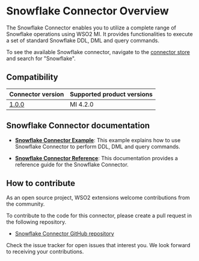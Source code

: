# Snowflake Connector Overview

The Snowflake Connector enables you to utilize a complete range of Snowflake operations using WSO2 MI. It provides functionalities to execute a set of standard Snowflake DDL, DML and query commands.

To see the available Snowflake connector, navigate to the [connector store](https://store.wso2.com/store/assets/esbconnector/list) and search for "Snowflake".

## Compatibility

| Connector version                                                              | Supported product versions |
|--------------------------------------------------------------------------------|----------------------------|
| [1.0.0](https://github.com/wso2-extensions/esb-connector-snowflake/tree/1.0.0) | MI 4.2.0                   |

## Snowflake Connector documentation

* **[Snowflake Connector Example]({{base_path}}/reference/connectors/snowflake-connector/snowflake-connector-example/)**: This example explains how to use Snowflake Connector to perform DDL, DML and query commands. 

* **[Snowflake Connector Reference]({{base_path}}/reference/connectors/snowflake-connector/snowflake-connector-reference/)**: This documentation provides a reference guide for the Snowflake Connector.

## How to contribute

As an open source project, WSO2 extensions welcome contributions from the community. 

To contribute to the code for this connector, please create a pull request in the following repository. 

* [Snowflake Connector GitHub repository](https://github.com/wso2-extensions/esb-connector-snowflake)

Check the issue tracker for open issues that interest you. We look forward to receiving your contributions.
